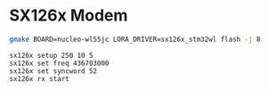 # SX126x Modem

```bash
gmake BOARD=nucleo-wl55jc LORA_DRIVER=sx126x_stm32wl flash -j 8
```

```
sx126x setup 250 10 5
sx126x set freq 436703000
sx126x set syncword 52
sx126x rx start
```

